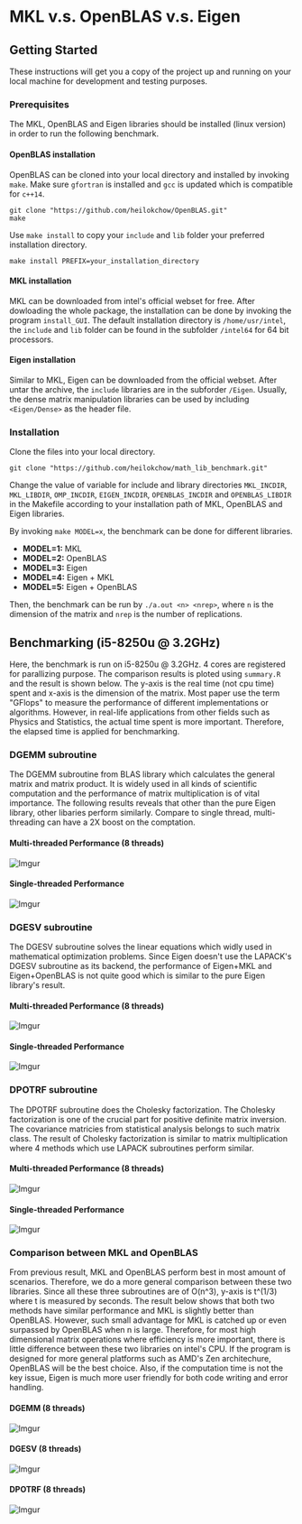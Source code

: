 # MKL v.s. OpenBLAS v.s. Eigen

## Getting Started

These instructions will get you a copy of the project up and running on your local machine for development and testing purposes. 

### Prerequisites

The MKL, OpenBLAS and Eigen libraries should be installed (linux version) in order to run the following benchmark. 

#### OpenBLAS installation

OpenBLAS can be cloned into your local directory and installed by invoking `make`. Make sure `gfortran` is installed and `gcc` is updated which is compatible for `c++14`.
```
git clone "https://github.com/heilokchow/OpenBLAS.git"
make
```
Use `make install` to copy your `include` and `lib` folder your preferred installation directory.
```
make install PREFIX=your_installation_directory
```

#### MKL installation

MKL can be downloaded from intel's official webset for free. After dowloading the whole package, the installation can be done by invoking the program `install_GUI`. The default installation directory is `/home/usr/intel`, the `include` and `lib` folder can be found in the subfolder `/intel64` for 64 bit processors.

#### Eigen installation

Similar to MKL, Eigen can be downloaded from the official webset. After untar the archive, the `include` libraries are in the subforder `/Eigen`. Usually, the dense matrix manipulation libraries can be used by including `<Eigen/Dense>` as the header file.

### Installation

Clone the files into your local directory.
```
git clone "https://github.com/heilokchow/math_lib_benchmark.git"
```
Change the value of variable for include and library directories `MKL_INCDIR`, `MKL_LIBDIR`, `OMP_INCDIR`, `EIGEN_INCDIR`, `OPENBLAS_INCDIR` and `OPENBLAS_LIBDIR` in the Makefile according to your installation path of MKL, OpenBLAS and Eigen libraries.

By invoking `make MODEL=x`, the benchmark can be done for different libraries.

 * **MODEL=1:** MKL
 * **MODEL=2:** OpenBLAS
 * **MODEL=3:** Eigen
 * **MODEL=4:** Eigen + MKL
 * **MODEL=5:** Eigen + OpenBLAS

Then, the benchmark can be run by `./a.out <n> <nrep>`, where `n` is the dimension of the matrix and `nrep` is the number of replications. 

## Benchmarking (i5-8250u @ 3.2GHz)

Here, the benchmark is run on i5-8250u @ 3.2GHz. 4 cores are registered for parallizing purpose. The comparison results is ploted using `summary.R` and the result is shown below. The y-axis is the real time (not cpu time) spent and x-axis is the dimension of the matrix. Most paper use the term "GFlops" to measure the performance of different implementations or algorithms. However, in real-life applications from other fields such as Physics and Statistics, the actual time spent is more important. Therefore, the elapsed time is applied for benchmarking. 

### DGEMM subroutine

The DGEMM subroutine from BLAS library which calculates the general matrix and matrix product. It is widely used in all kinds of scientific computation and the performance of matrix multiplication is of vital importance. The following results reveals that other than the pure Eigen library, other libaries perform similarly. Compare to single thread, multi-threading can have a 2X boost on the comptation.

#### Multi-threaded Performance (8 threads)

![Imgur](https://i.imgur.com/MoGCJHM.jpg)

#### Single-threaded Performance

![Imgur](https://i.imgur.com/fYSderW.jpg)

### DGESV subroutine

The DGESV subroutine solves the linear equations which widly used in mathematical optimization problems. Since Eigen doesn't use the LAPACK's DGESV subroutine as its backend, the performance of Eigen+MKL and Eigen+OpenBLAS is not quite good which is similar to the pure Eigen library's result.

#### Multi-threaded Performance (8 threads)

![Imgur](https://i.imgur.com/x0N7kZT.jpg)

#### Single-threaded Performance

![Imgur](https://i.imgur.com/mGhYWKM.jpg)

### DPOTRF subroutine

The DPOTRF subroutine does the Cholesky factorization. The Cholesky factorization is one of the crucial part for positive definite matrix inversion. The covariance matricies from statistical analysis belongs to such matrix class. The result of Cholesky factorization is similar to matrix multiplication where 4 methods which use LAPACK subroutines perform similar. 

#### Multi-threaded Performance (8 threads)

![Imgur](https://i.imgur.com/BBi4PsA.jpg)

#### Single-threaded Performance

![Imgur](https://i.imgur.com/8aAN2T9.jpg)

### Comparison between MKL and OpenBLAS

From previous result, MKL and OpenBLAS perform best in most amount of scenarios. Therefore, we do a more general comparison between these two libraries. Since all these three subroutines are of O(n^3), y-axis is t^(1/3) where t is measured by seconds. The result below shows that both two methods have similar performance and MKL is slightly better than OpenBLAS. However, such small advantage for MKL is catched up or even surpassed by OpenBLAS when n is large. Therefore, for most high dimensional matrix operations where efficiency is more important, there is little difference between these two libraries on intel's CPU. If the program is designed for more general platforms such as AMD's Zen architechure, OpenBLAS will be the best choice. Also, if the computation time is not the key issue, Eigen is much more user friendly for both code writing and error handling.

#### DGEMM (8 threads)

![Imgur](https://i.imgur.com/rQD7MOF.jpg)

#### DGESV (8 threads)

![Imgur](https://i.imgur.com/KsFsQQQ.jpg)

#### DPOTRF (8 threads)

![Imgur](https://i.imgur.com/lydv9CQ.jpg)
